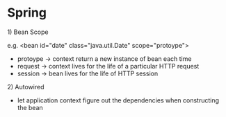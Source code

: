# Spring

1\) Bean Scope

e.g. &lt;bean id="date" class="java.util.Date" scope="protoype"&gt;

* protoype -&gt; context return a new instance of bean each time
* request -&gt; context lives for the life of a particular HTTP request
* session -&gt; bean lives for the life of HTTP session

2\) Autowired

* let application context figure out the dependencies when constructing the bean 


